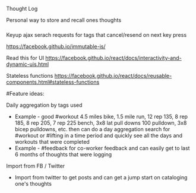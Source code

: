Thought Log

Personal way to store and recall ones thoughts

###

Keyup ajax serach requests for tags that cancel/resend on next key press


https://facebook.github.io/immutable-js/

Read this for UI
https://facebook.github.io/react/docs/interactivity-and-dynamic-uis.html

Stateless functions
https://facebook.github.io/react/docs/reusable-components.html#stateless-functions

#Feature ideas:

Daily aggregation by tags used
* Example - good #workout 4.5 miles bike, 1.5 mile run, 12 rep 135, 
8 rep 185, 8 rep 205, 7 rep 225 bench, 3x8 lat pull downs 100 pulldown, 
3x8 bicep pulldowns, etc. then can do a day aggregation search for #workout 
or #lifting in a time period and quickly see all the days and workouts that 
were completed
* Example - #feedback for co-worker feedback and can easily get to last 6 months
of thoughts that were logging

Import from FB / Twitter
* Import from twitter to get posts and can get a jump start on cataloging 
one's thoughts